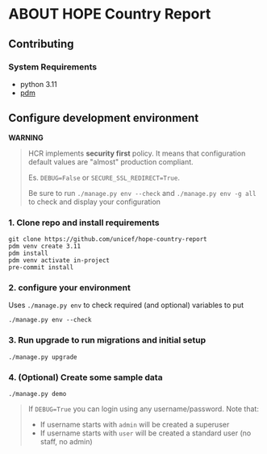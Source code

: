 ABOUT HOPE Country Report
=========================


## Contributing

### System Requirements

- python 3.11
- [pdm](https://pdm.fming.dev/2.9/)

## Configure development environment

**WARNING**  
> HCR implements **security first** policy. It means that configuration default values are "almost" production compliant.
> 
> Es. `DEBUG=False` or `SECURE_SSL_REDIRECT=True`. 
> 
> Be sure to run `./manage.py env --check` and  `./manage.py env -g all` to check and display your configuration
 


### 1. Clone repo and install requirements
    git clone https://github.com/unicef/hope-country-report 
    pdm venv create 3.11
    pdm install
    pdm venv activate in-project
    pre-commit install

### 2. configure your environment

Uses `./manage.py env` to check required (and optional) variables to put 

    ./manage.py env --check


### 3. Run upgrade to run migrations and initial setup

    ./manage.py upgrade

### 4. (Optional) Create some sample data

    ./manage.py demo

> If `DEBUG=True` you can login using any username/password. Note that:
>   - If username starts with `admin` will be created a superuser   
>   - If username starts with `user`  will be created a standard user (no staff, no admin)



